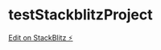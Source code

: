 # testStackblitzProject

[Edit on StackBlitz ⚡️](https://stackblitz.com/edit/stackblitz-starters-yomwkh)